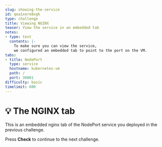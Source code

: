```yaml
---
slug: showing-the-service
id: qea1xere8xgk
type: challenge
title: Viewing NGINX
teaser: View the service in an embedded tab
notes:
- type: text
  contents: |-
    To make sure you can view the service,
    we configured an embedded tab to point to the port on the VM.
tabs:
- title: NodePort
  type: service
  hostname: kubernetes-vm
  path: /
  port: 30001
difficulty: basic
timelimit: 600
---
```

💡 The NGINX tab
===============

This is an embedded nginx tab of the NodePort service you deployed in the previous challenge.

Press **Check** to continue to the next challenge.